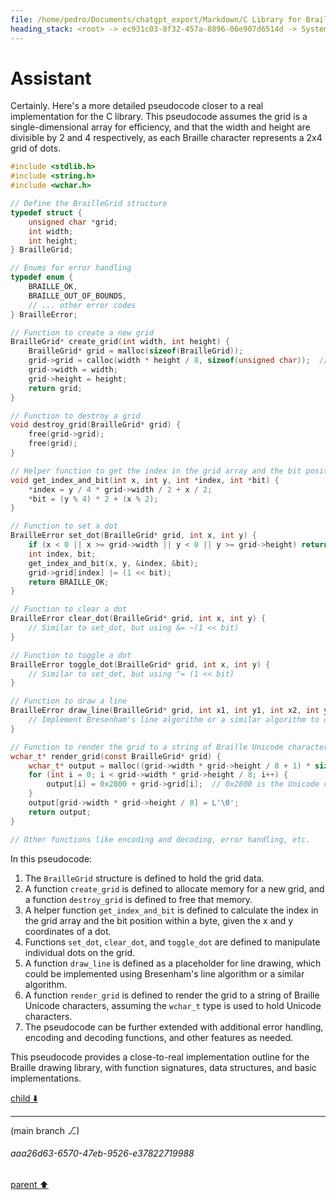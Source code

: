 ```yaml
---
file: /home/pedro/Documents/chatgpt_export/Markdown/C Library for Braille Grid.md
heading_stack: <root> -> ec931c03-8f32-457a-8896-06e907d6514d -> System -> 60c8cb8a-5be6-436c-a7a1-cb652f0b1c63 -> System -> aaa235c3-fbbd-4934-8b73-22293c85c582 -> User -> d76e01e6-664a-4b58-a15d-be309aaa9e65 -> Assistant -> 1. **Data Structures:** -> 1.1 Grid Structure: -> 1.2 Bitset: -> 2. **Core Functions:** -> 2.1 Initialization and Destruction: -> 2.2 Drawing Functions: -> 2.3 Rendering Function: -> 3. **Encoding and Decoding:** -> 4. **Error Handling:** -> 5. **Optimizations:** -> 6. **Testing and Validation:** -> 7. **Documentation:** -> 8. **Extendibility:** -> aaa2da35-1b0d-48ac-83b7-b9a17afff0f4 -> User -> 0d964754-871d-43d7-a1c5-28cbfdba8dfe -> Assistant -> aaa28437-3d78-415f-9b2d-d6783ed41afb -> User -> 228772b4-77a3-4688-92ed-f673c77fcb46 -> Assistant
---
```

# Assistant

Certainly. Here's a more detailed pseudocode closer to a real implementation for the C library. This pseudocode assumes the grid is a single-dimensional array for efficiency, and that the width and height are divisible by 2 and 4 respectively, as each Braille character represents a 2x4 grid of dots.

```c
#include <stdlib.h>
#include <string.h>
#include <wchar.h>

// Define the BrailleGrid structure
typedef struct {
    unsigned char *grid;
    int width;
    int height;
} BrailleGrid;

// Enums for error handling
typedef enum {
    BRAILLE_OK,
    BRAILLE_OUT_OF_BOUNDS,
    // ... other error codes
} BrailleError;

// Function to create a new grid
BrailleGrid* create_grid(int width, int height) {
    BrailleGrid* grid = malloc(sizeof(BrailleGrid));
    grid->grid = calloc(width * height / 8, sizeof(unsigned char));  // Each char represents 8 dots
    grid->width = width;
    grid->height = height;
    return grid;
}

// Function to destroy a grid
void destroy_grid(BrailleGrid* grid) {
    free(grid->grid);
    free(grid);
}

// Helper function to get the index in the grid array and the bit position
void get_index_and_bit(int x, int y, int *index, int *bit) {
    *index = y / 4 * grid->width / 2 + x / 2;
    *bit = (y % 4) * 2 + (x % 2);
}

// Function to set a dot
BrailleError set_dot(BrailleGrid* grid, int x, int y) {
    if (x < 0 || x >= grid->width || y < 0 || y >= grid->height) return BRAILLE_OUT_OF_BOUNDS;
    int index, bit;
    get_index_and_bit(x, y, &index, &bit);
    grid->grid[index] |= (1 << bit);
    return BRAILLE_OK;
}

// Function to clear a dot
BrailleError clear_dot(BrailleGrid* grid, int x, int y) {
    // Similar to set_dot, but using &= ~(1 << bit)
}

// Function to toggle a dot
BrailleError toggle_dot(BrailleGrid* grid, int x, int y) {
    // Similar to set_dot, but using ^= (1 << bit)
}

// Function to draw a line
BrailleError draw_line(BrailleGrid* grid, int x1, int y1, int x2, int y2) {
    // Implement Bresenham's line algorithm or a similar algorithm to draw a line
}

// Function to render the grid to a string of Braille Unicode characters
wchar_t* render_grid(const BrailleGrid* grid) {
    wchar_t* output = malloc((grid->width * grid->height / 8 + 1) * sizeof(wchar_t));
    for (int i = 0; i < grid->width * grid->height / 8; i++) {
        output[i] = 0x2800 + grid->grid[i];  // 0x2800 is the Unicode code point for the Braille patterns
    }
    output[grid->width * grid->height / 8] = L'\0';
    return output;
}

// Other functions like encoding and decoding, error handling, etc.
```

In this pseudocode:

1. The `BrailleGrid` structure is defined to hold the grid data.
2. A function `create_grid` is defined to allocate memory for a new grid, and a function `destroy_grid` is defined to free that memory.
3. A helper function `get_index_and_bit` is defined to calculate the index in the grid array and the bit position within a byte, given the x and y coordinates of a dot.
4. Functions `set_dot`, `clear_dot`, and `toggle_dot` are defined to manipulate individual dots on the grid.
5. A function `draw_line` is defined as a placeholder for line drawing, which could be implemented using Bresenham's line algorithm or a similar algorithm.
6. A function `render_grid` is defined to render the grid to a string of Braille Unicode characters, assuming the `wchar_t` type is used to hold Unicode characters.
7. The pseudocode can be further extended with additional error handling, encoding and decoding functions, and other features as needed.

This pseudocode provides a close-to-real implementation outline for the Braille drawing library, with function signatures, data structures, and basic implementations.

[child ⬇️](#aaa26d63-6570-47eb-9526-e37822719988)

---

(main branch ⎇)
###### aaa26d63-6570-47eb-9526-e37822719988
[parent ⬆️](#228772b4-77a3-4688-92ed-f673c77fcb46)
